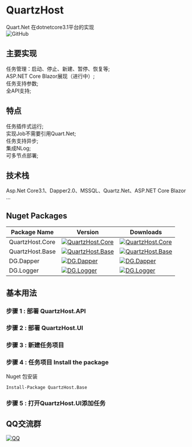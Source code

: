 # QuartzHost
Quart.Net 在dotnetcore3.1平台的实现  
![GitHub](https://img.shields.io/github/license/cddldg/QuartzHost)

## 主要实现
任务管理：启动、停止、新建、暂停、恢复等;   
ASP.NET Core Blazor展现（进行中）;  
任务支持参数;    
全API支持;   
## 特点
任务插件式运行;  
实现Job不需要引用Quart.Net;  
任务支持异步;   
集成NLog;   
可多节点部署;   

## 技术栈 
Asp.Net Core3.1、Dapper2.0、MSSQL、Quartz.Net、ASP.NET Core Blazor ...

## Nuget Packages

| Package Name |  Version | Downloads
|--------------|  ------- | ----  
| QuartzHost.Core | [![QuartzHost.Core](https://img.shields.io/nuget/v/QuartzHost.Core)](https://www.nuget.org/packages/QuartzHost.Core/) | [![QuartzHost.Core](https://img.shields.io/nuget/dt/QuartzHost.Core)](https://www.nuget.org/packages/QuartzHost.Core/)  
| QuartzHost.Base | [![QuartzHost.Base](https://img.shields.io/nuget/v/QuartzHost.Base)](https://www.nuget.org/packages/QuartzHost.Base/) | [![QuartzHost.Base](https://img.shields.io/nuget/dt/QuartzHost.Base)](https://www.nuget.org/packages/QuartzHost.Base/)  
| DG.Dapper | [![DG.Dapper](https://img.shields.io/nuget/v/DG.Dapper)](https://www.nuget.org/packages/DG.Dapper/) | [![DG.Dapper](https://img.shields.io/nuget/dt/DG.Dapper)](https://www.nuget.org/packages/DG.Dapper/)  
| DG.Logger | [![DG.Logger](https://img.shields.io/nuget/v/DG.Logger)](https://www.nuget.org/packages/DG.Logger/) | [![DG.Logger](https://img.shields.io/nuget/dt/DG.Logger)](https://www.nuget.org/packages/DG.Logger/)  

## 基本用法 

### 步骤 1 : 部署 QuartzHost.API  

### 步骤 2 : 部署 QuartzHost.UI  

### 步骤 3 : 新建任务项目  

### 步骤 4 : 任务项目 Install the package

Nuget 包安装

```
Install-Package QuartzHost.Base
```

### 步骤 5 : 打开QuartzHost.UI添加任务

## QQ交流群
[![QQ](https://img.shields.io/badge/QQ-1034715153-green.svg?logo=tencent%20qq&logoColor=red)](http://shang.qq.com/wpa/qunwpa?idkey=b567ac3746463179d781b48783396be747fc5170afeb25034c640579a0499a5e)  
